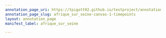 ```yaml
---
annotation_page_uri: https://tpigott02.github.io/testproject/annotations/afrique_sur_seine-canvas-1-timepoints.json
annotation_page_slug: afrique_sur_seine-canvas-1-timepoints
layout: annotation_page
manifest_label: afrique_sur_seine

---
```

